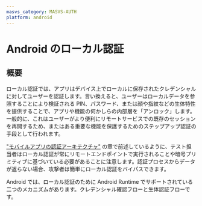```yaml
---
masvs_category: MASVS-AUTH
platform: android
---
```


# Android のローカル認証

## 概要

ローカル認証では、アプリはデバイス上でローカルに保存されたクレデンシャルに対してユーザーを認証します。言い換えると、ユーザーはローカルデータを参照することにより検証される PIN、パスワード、または顔や指紋などの生体特性を提供することで、アプリや機能の何かしらの内部層を「アンロック」します。一般的に、これはユーザーがより便利にリモートサービスでの既存のセッションを再開するため、またはある重要な機能を保護するためのステップアップ認証の手段として行われます。

["モバイルアプリの認証アーキテクチャ"](0x04e-Testing-Authentication-and-Session-Management.md) の章で前述しているように、テスト担当者はローカル認証が常にリモートエンドポイントで実行されることや暗号プリミティブに基づいている必要があることに注意します。認証プロセスからデータが返らない場合、攻撃者は簡単にローカル認証をバイパスできます。

Android では、ローカル認証のために Android Runtime でサポートされている二つのメカニズムがあります。クレデンシャル確認フローと生体認証フローです。
